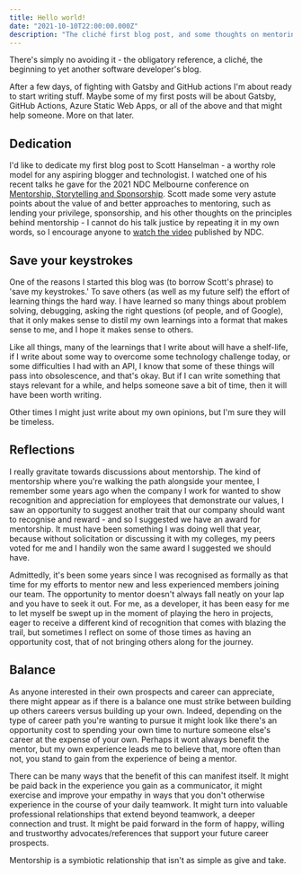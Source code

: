 ```yaml
---
title: Hello world!
date: "2021-10-10T22:00:00.000Z"
description: "The cliché first blog post, and some thoughts on mentoring."
---
```


There's simply no avoiding it - the obligatory reference, a cliché, the beginning to yet another software developer's blog.

After a few days, of fighting with Gatsby and GitHub actions I'm about ready to start writing stuff. Maybe some of my first posts will be about Gatsby, GitHub Actions, Azure Static Web Apps, or all of the above and that might help someone. More on that later.

## Dedication

I'd like to dedicate my first blog post to Scott Hanselman - a worthy role model for any aspiring blogger and technologist. I watched one of his recent talks he gave for the 2021 NDC Melbourne conference on [Mentorship, Storytelling and Sponsorship](https://youtu.be/vjx0lIMamZs). Scott made some very astute points about the value of and better approaches to mentoring, such as lending your privilege, sponsorship, and his other thoughts on the principles behind mentorship - I cannot do his talk justice by repeating it in my own words, so I encourage anyone to [watch the video](https://youtu.be/vjx0lIMamZs) published by NDC.

## Save your keystrokes

One of the reasons I started this blog was (to borrow Scott's phrase) to 'save my keystrokes.' To save others (as well as my future self) the effort of learning things the hard way. I have learned so many things about problem solving, debugging, asking the right questions (of people, and of Google), that it only makes sense to distil my own learnings into a format that makes sense to me, and I hope it makes sense to others.

Like all things, many of the learnings that I write about will have a shelf-life, if I write about some way to overcome some technology challenge today, or some difficulties I had with an API, I know that some of these things will pass into obsolescence, and that's okay. But if I can write something that stays relevant for a while, and helps someone save a bit of time, then it will have been worth writing.

Other times I might just write about my own opinions, but I'm sure they will be timeless.

## Reflections

I really gravitate towards discussions about mentorship. The kind of mentorship where you're walking the path alongside your mentee, I remember some years ago when the company I work for wanted to show recognition and appreciation for employees that demonstrate our values, I saw an opportunity to suggest another trait that our company should want to recognise and reward - and so I suggested we have an award for mentorship. It must have been something I was doing well that year, because without solicitation or discussing it with my colleges, my peers voted for me and I handily won the same award I suggested we should have.

Admittedly, it's been some years since I was recognised as formally as that time for my efforts to mentor new and less experienced members joining our team. The opportunity to mentor doesn't always fall neatly on your lap and you have to seek it out. For me, as a developer, it has been easy for me to let myself be swept up in the moment of playing the hero in projects, eager to receive a different kind of recognition that comes with blazing the trail, but sometimes I reflect on some of those times as having an opportunity cost, that of not bringing others along for the journey.

## Balance

As anyone interested in their own prospects and career can appreciate, there might appear as if there is a balance one must strike between building up others careers versus building up your own. Indeed, depending on the type of career path you're wanting to pursue it might look like there's an opportunity cost to spending your own time to nurture someone else's career at the expense of your own. Perhaps it wont always benefit the mentor, but my own experience leads me to believe that, more often than not, you stand to gain from the experience of being a mentor.

There can be many ways that the benefit of this can manifest itself. It might be paid back in the experience you gain as a communicator, it might exercise and improve your empathy in ways that you don't otherwise experience in the course of your daily teamwork. It might turn into valuable professional relationships that extend beyond teamwork, a deeper connection and trust. It might be paid forward in the form of happy, willing and trustworthy advocates/references that support your future career prospects.

Mentorship is a symbiotic relationship that isn't as simple as give and take.
